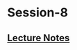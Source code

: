 # Session-8
## [Lecture Notes](https://docs.google.com/document/d/1ZtP57Jg7VAHGZSFLsyIx5CE7thaqGerl5TEpXC4w7cI/edit#heading=h.punvqk26fpop)
